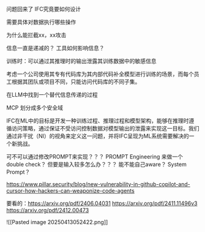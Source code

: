 
问题回来了 IFC究竟要如何设计

需要具体对数据执行哪些操作

为什么能拦截xx，xx攻击


信息一直是递减的？
工具如何影响信息？



训练时：可以通过其推理时的输出泄露其训练数据中的敏感信息

考虑一个公司使用其专有代码库为其内部代码补全模型进行训练的场景，而每个员工根据其团队或项目不同，只能访问代码库的不同子集。


在LLM中找到一个替代信息传递的过程



MCP
划分成多个安全域

IFC在ML中的目标是开发一种训练过程、推理过程和模型架构，能够在推理时遵循访问策略，通过保证不受访问控制数据对模型输出的泄露来实现这一目标。我们通过非干扰（NI）的视角来定义这一问题，并将IFC呈现为ML系统需要解决的一个新挑战。

可不可以通过修改PROMPT来实现？？？
PROMPT Engineering
来做一个double check？
但要是输入较多怎么办？？？
能不能自己aware？
System Prompt？






https://www.pillar.security/blog/new-vulnerability-in-github-copilot-and-cursor-how-hackers-can-weaponize-code-agents





要看的：https://arxiv.org/pdf/2406.04031
https://arxiv.org/pdf/2411.11496v3
https://arxiv.org/pdf/2412.00473

![[Pasted image 20250413052422.png]]